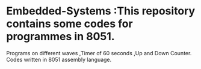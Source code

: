 # Embedded-Systems :This repository contains some codes for programmes in 8051.
Programs on different waves ,Timer of 60 seconds ,Up and Down Counter.
Codes written in 8051 assembly language. 
